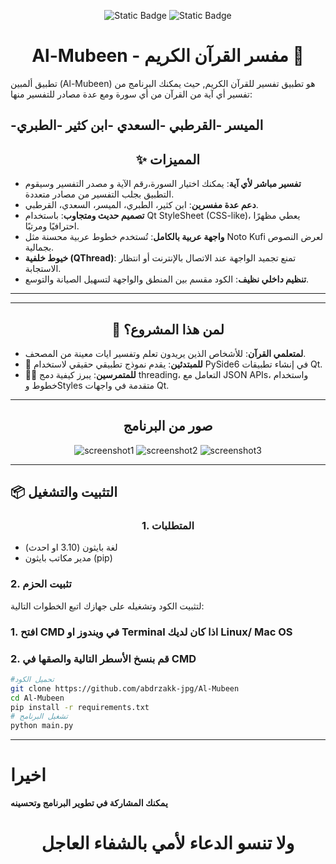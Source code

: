 <div align="center">
  
  ![Static Badge](https://img.shields.io/badge/Python--Qt-black?style=for-the-badge&logo=Qt&label=PySide6&labelColor=white)
  ![Static Badge](https://img.shields.io/badge/Python--3.10%2B-black?style=for-the-badge&logo=python&label=python&labelColor=white)

</div>


<div align="center">
  
# Al-Mubeen - مفسر القرآن الكريم 📖

</div>
تطبيق ألمبين (Al-Mubeen) هو تطبيق تفسير للقرآن الكريم, حيث يمكنك البرنامج من تفسير أي آية من القرآن من أي سورة ومع عدة مصادر للتفسير منها:

-الميسر
-القرطبي
-السعدي
-ابن كثير
-الطبري
---
<div align="center">
  
## ✨ المميزات
</div>

- **تفسير مباشر لأي آية**: يمكنك اختيار السورة،رقم الآية و مصدر التفسير وسيقوم التطبيق بجلب التفسير من مصادر متعددة.
- **دعم عدة مفسرين**: ابن كثير، الطبري، الميسر، السعدي، القرطبي.
- **تصميم حديث ومتجاوب**: باستخدام Qt StyleSheet (CSS-like)، يعطي مظهرًا احترافيًا ومرتبًا.
- **واجهة عربية بالكامل**: تُستخدم خطوط عربية محسنة مثل Noto Kufi لعرض النصوص بجمالية.
- **خيوط خلفية (QThread)**: تمنع تجميد الواجهة عند الاتصال بالإنترنت أو انتظار الاستجابة.
- **تنظيم داخلي نظيف**: الكود مقسم بين المنطق والواجهة لتسهيل الصيانة والتوسع.

---

---

<div align="center">
  
## 🧠 لمن هذا المشروع؟
</div>

- **لمتعلمي القرآن**: للأشخاص الذين يريدون تعلم وتفسير ايات معينة من المصحف.
- 👶 **للمبتدئين**: يقدم نموذج تطبيقي حقيقي لاستخدام PySide6 في إنشاء تطبيقات Qt.
- 👨‍💻 **للمتمرسين**: يبرز كيفية دمج threading، التعامل مع JSON APIs، واستخدام خطوط وStyles متقدمة في واجهات Qt.

---

<div align="center">
  
  ## صور من البرنامج
![screenshot1](https://github.com/user-attachments/assets/0d7589b3-58c7-46ff-9d0a-a5ddf3923fe0)
![screenshot2](https://github.com/user-attachments/assets/9cc71b03-aa73-4863-9dfb-3763a610b8c2)
![screenshot3](https://github.com/user-attachments/assets/045c7fd7-68da-408b-8e9f-8067f23db1da)


  
</div>


---
## 📦 التثبيت والتشغيل

<div align="center">

### 1. المتطلبات
</div>

- لغة بايثون (3.10 او احدث)
- مدير مكاتب بايثون (pip)


### 2. تثبيت الحزم
لتثبيت الكود وتشغيله على جهازك اتبع الخطوات التالية:
### 1. افتح CMD في ويندوز او Terminal اذا كان لديك Linux/ Mac OS
### 2. قم بنسخ الأسطر التالية والصقها في CMD
```bash
#تحميل الكود
git clone https://github.com/abdrzakk-jpg/Al-Mubeen
cd Al-Mubeen
pip install -r requirements.txt
# تشغيل البرنامج
python main.py
```
</div>

---
# اخيرا 

**يمكنك المشاركة في تطوير البرنامج وتحسينه**

<div align="center">
  
# ولا تنسو الدعاء لأمي بالشفاء العاجل
</div>







